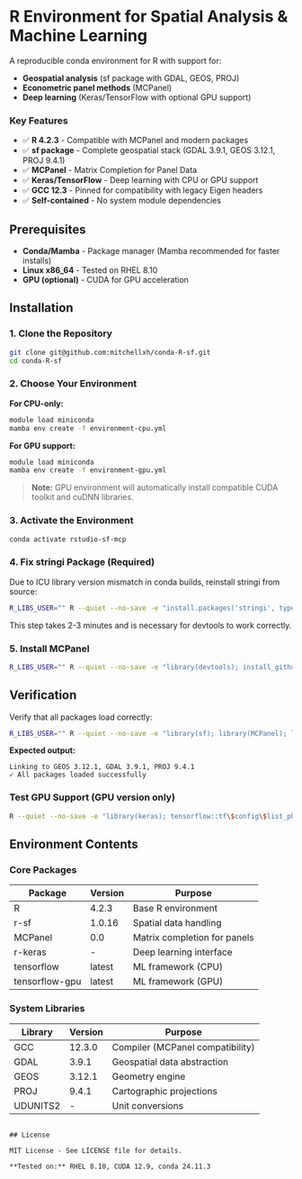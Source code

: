 # R Environment for Spatial Analysis & Machine Learning

A reproducible conda environment for R with support for:
- **Geospatial analysis** (sf package with GDAL, GEOS, PROJ)
- **Econometric panel methods** (MCPanel)
- **Deep learning** (Keras/TensorFlow with optional GPU support)

### Key Features

- ✅ **R 4.2.3** - Compatible with MCPanel and modern packages
- ✅ **sf package** - Complete geospatial stack (GDAL 3.9.1, GEOS 3.12.1, PROJ 9.4.1)
- ✅ **MCPanel** - Matrix Completion for Panel Data
- ✅ **Keras/TensorFlow** - Deep learning with CPU or GPU support
- ✅ **GCC 12.3** - Pinned for compatibility with legacy Eigen headers
- ✅ **Self-contained** - No system module dependencies

## Prerequisites

- **Conda/Mamba** - Package manager (Mamba recommended for faster installs)
- **Linux x86_64** - Tested on RHEL 8.10
- **GPU (optional)** - CUDA for GPU acceleration

## Installation

### 1. Clone the Repository

```bash
git clone git@github.com:mitchellxh/conda-R-sf.git
cd conda-R-sf
```

### 2. Choose Your Environment

**For CPU-only:**
```bash
module load miniconda
mamba env create -f environment-cpu.yml
```

**For GPU support:**
```bash
module load miniconda 
mamba env create -f environment-gpu.yml
```

> **Note:** GPU environment will automatically install compatible CUDA toolkit and cuDNN libraries.

### 3. Activate the Environment

```bash
conda activate rstudio-sf-mcp
```

### 4. Fix stringi Package (Required)

Due to ICU library version mismatch in conda builds, reinstall stringi from source:

```bash
R_LIBS_USER="" R --quiet --no-save -e "install.packages('stringi', type='source', repos='https://cloud.r-project.org')"
```

This step takes 2-3 minutes and is necessary for devtools to work correctly.

### 5. Install MCPanel

```bash
R_LIBS_USER="" R --quiet --no-save -e "library(devtools); install_github('susanathey/MCPanel', force=TRUE)"
```

## Verification

Verify that all packages load correctly:

```bash
R_LIBS_USER="" R --quiet --no-save -e "library(sf); library(MCPanel); library(keras); cat('✓ All packages loaded successfully\n')"
```

**Expected output:**
```
Linking to GEOS 3.12.1, GDAL 3.9.1, PROJ 9.4.1
✓ All packages loaded successfully
```

### Test GPU Support (GPU version only)

```bash
R --quiet --no-save -e "library(keras); tensorflow::tf\$config\$list_physical_devices('GPU')"
```

## Environment Contents

### Core Packages

| Package | Version | Purpose |
|---------|---------|---------|
| R | 4.2.3 | Base R environment |
| r-sf | 1.0.16 | Spatial data handling |
| MCPanel | 0.0 | Matrix completion for panels |
| r-keras | - | Deep learning interface |
| tensorflow | latest | ML framework (CPU) |
| tensorflow-gpu | latest | ML framework (GPU) |

### System Libraries

| Library | Version | Purpose |
|---------|---------|---------|
| GCC | 12.3.0 | Compiler (MCPanel compatibility) |
| GDAL | 3.9.1 | Geospatial data abstraction |
| GEOS | 3.12.1 | Geometry engine |
| PROJ | 9.4.1 | Cartographic projections |
| UDUNITS2 | - | Unit conversions |


```

## License

MIT License - See LICENSE file for details.

**Tested on:** RHEL 8.10, CUDA 12.9, conda 24.11.3
